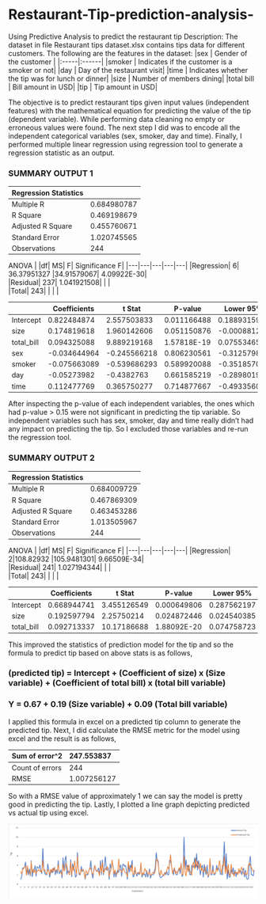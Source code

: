 # Restaurant-Tip-prediction-analysis-
Using Predictive Analysis to predict the restaurant tip
Description:
The dataset in file Restaurant tips dataset.xlsx contains tips data for different customers. The following are the features in the dataset:
|sex |	Gender of the customer |
|:-----|:------|
|smoker |	Indicates if the customer is a smoker or not|
|day | Day of the restaurant visit|
|time	| Indicates whether the tip was for lunch or dinner|
|size |	Number of members dining|
|total bill |	Bill amount in USD|
|tip | Tip amount in USD|

The objective is to predict restaurant tips given input values (independent features) with the mathematical equation for predicting the value of the tip (dependent variable).
While performing data cleaning no empty or erroneous values were found. 
The next step I did was to encode all the independent categorical variables (sex, smoker, day and time).
Finally, I performed multiple linear regression using regression tool to generate a regression statistic as an output.

### SUMMARY OUTPUT 1

|Regression Statistics|    |
|:----|:-----|
|Multiple R|	0.684980787|
|R Square	| 0.469198679 |
|Adjusted R Square | 0.455760671|
|Standard Error	| 1.020745565|
|Observations |	244|

ANOVA
| 	|df|	MS|	F|	Significance F|
|---|---|---|---|---|
|Regression|	6|	36.37951327	|34.91579067|	4.09922E-30|			
|Residual|	237|	1.041921508|	 |	 |			
|Total|	243|   |   |   |	 	 	 			
							
|   |	Coefficients | t Stat	|P-value | Lower 95%|	Upper 95%| Lower 95.0%|	Upper 95.0%|
|----|----|----|----|----|----|----|----|
|Intercept|	0.822484874|	2.557503833|	0.011166488	|0.188931591|	1.456038157|	0.188931591|	1.456038157|
|size|	0.174819618|	1.960142606|	0.051150876|	-0.000881295|	0.350520531|	-0.000881295|	0.350520531|
|total_bill|	0.094325088|	9.889219168|	1.57818E-19|	0.075534657|	0.113115518	|0.075534657	|0.113115518|
|sex|	-0.034644964|	-0.245566218|	0.806230561|	-0.312579818|	0.24328989|	-0.312579818|	0.24328989|
|smoker|	-0.075663089|	-0.539686293|	0.589920088|	-0.351857061|	0.200530884	|-0.351857061|	0.200530884|
|day	|-0.05273982|	-0.4382763|	0.661585219	|-0.289801948|	0.184322308|	-0.289801948|	0.184322308|
|time|	0.112477769	|0.365750277	|0.714877667|	-0.493356099|	0.718311636|	-0.493356099	|0.718311636|

After inspecting the p-value of each independent variables, the ones which had p-value > 0.15 were not significant in predicting the tip variable. So independent variables such has sex, smoker, day and time really didn’t had any impact on predicting the tip. So I excluded those variables and re-run the regression tool.

### SUMMARY OUTPUT 2

|Regression Statistics|  |
|:----|:-----|
|Multiple R	|0.684009729|
|R Square	|0.467869309|
|Adjusted R Square|	0.463453286|
|Standard Error|	1.013505967|
|Observations	|244|

ANOVA
| 	|df|	MS|	F|	Significance F|
|---|---|---|---|---|
|Regression|	2|108.82932	|105.9481301|	9.66509E-34|			
|Residual|	241|	1.027194344|	 |	 |			
|Total|	243|   |   |   |	 

|   |	Coefficients | t Stat	|P-value | Lower 95%|	Upper 95%| Lower 95.0%|	Upper 95.0%|
|----|----|----|----|----|----|----|----|
|Intercept|	0.668944741|	3.455126549	|0.000649806	|0.287562197|	1.050327285	|0.287562197|	1.050327285|
|size|	0.192597794	|2.25750214|	0.024872446|	0.024540385|	0.360655204|	0.024540385|	0.360655204|
|total_bill|	0.092713337|	10.17186688|	1.88092E-20|	0.074758723|	0.110667951|	0.074758723|	0.110667951|

This improved the statistics of prediction model for the tip and so the formula to predict tip based on above stats is as follows,

###       (predicted tip) = Intercept + (Coefficient of size) x (Size variable) + (Coefficient of total bill) x (total bill variable)
###                                     Y = 0.67 + 0.19 (Size variable) + 0.09 (Total bill variable)

I applied this formula in excel on a predicted tip column to generate the predicted tip.
Next, I did calculate the RMSE metric for the model using excel and the result is as follows,

|Sum of error^2 |	247.553837|
|:----|:-----|
|Count of errors|	244|
|RMSE|	1.007256127|

So with a RMSE value of approximately 1 we can say the model is pretty good in predicting the tip.
Lastly, I plotted a line graph depicting predicted vs actual tip using  excel.

![graph](Graph/graph.png)

